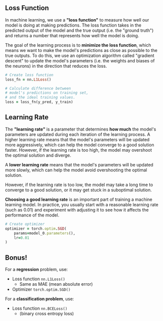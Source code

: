 ## Loss Function

In machine learning, we use a **"loss function"** to measure how well our model is doing at making predictions. The loss function takes in the predicted output of the model and the true output (i.e. the "ground truth") and returns a number that represents how well the model is doing.

The goal of the learning process is to **minimize the loss function**, which means we want to make the model's predictions as close as possible to the true outputs. To do this, we use an optimization algorithm called "gradient descent" to update the model's parameters (i.e. the weights and biases of the neurons) in the direction that reduces the loss.

```ruby
# Create loss function
loss_fn = nn.L1Loss()

# Calculate difference between 
# model's predictions on training set,
# and the ideal training values.
loss = loss_fn(y_pred, y_train)
```

## Learning Rate

The **"learning rate"** is a parameter that determines **how much** the model's parameters are updated during each iteration of the learning process. A higher learning rate means that the model's parameters will be updated more aggressively, which can help the model converge to a good solution faster. However, if the learning rate is too high, the model may overshoot the optimal solution and diverge.

A **lower learning rate** means that the model's parameters will be updated more slowly, which can help the model avoid overshooting the optimal solution.

However, if the learning rate is too low, the model may take a long time to converge to a good solution, or it may get stuck in a suboptimal solution.

**Choosing a good learning rate** is an important part of training a machine learning model. In practice, you usually start with a reasonable learning rate (such as 0.01) and experiment with adjusting it to see how it affects the performance of the model.

```ruby
# Create optimizer
optimizer = torch.optim.SGD(
    params=model_0.parameters(), 
    lr=0.01
)
```

## Bonus!

For a **regression** problem, use:

* Loss function `nn.L1Loss()`
    * Same as MAE (mean absolute error)
* Optimizer `torch.optim.SGD()`

For a **classification problem**, use:

* Loss function `nn.BCELoss()`
    * (binary cross entropy loss)

<br>
